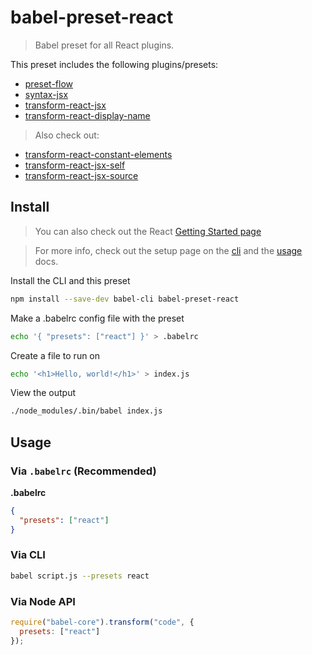 # babel-preset-react

> Babel preset for all React plugins.

This preset includes the following plugins/presets:

- [preset-flow](https://babeljs.io/docs/en/babel-preset-flow)
- [syntax-jsx](https://babeljs.io/docs/en/babel-plugin-syntax-jsx)
- [transform-react-jsx](https://babeljs.io/docs/en/babel-plugin-transform-react-jsx)
- [transform-react-display-name](https://babeljs.io/docs/en/babel-plugin-transform-react-display-name)

> Also check out:

- [transform-react-constant-elements](https://babeljs.io/docs/en/transform-react-constant-elements)
- [transform-react-jsx-self](https://babeljs.io/docs/en/transform-react-jsx-self)
- [transform-react-jsx-source](https://babeljs.io/docs/en/transform-react-jsx-source)

## Install

> You can also check out the React [Getting Started page](https://facebook.github.io/react/docs/hello-world.html)

> For more info, check out the setup page on the [cli](/docs/setup/) and the [usage](/docs/usage/cli/) docs.

Install the CLI and this preset

```sh
npm install --save-dev babel-cli babel-preset-react
```

Make a .babelrc config file with the preset

```sh
echo '{ "presets": ["react"] }' > .babelrc
```

Create a file to run on

```sh
echo '<h1>Hello, world!</h1>' > index.js
```

View the output

```sh
./node_modules/.bin/babel index.js
```

## Usage

### Via `.babelrc` (Recommended)

**.babelrc**

```json
{
  "presets": ["react"]
}
```

### Via CLI

```sh
babel script.js --presets react 
```

### Via Node API

```javascript
require("babel-core").transform("code", {
  presets: ["react"]
});
```
